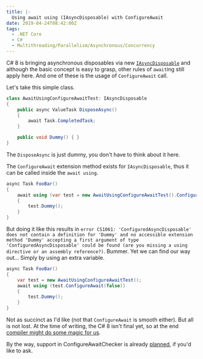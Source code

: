```yaml
---
title: |-
  Using await using (IAsyncDisposable) with ConfigureAwait
date: 2019-04-24T08:42:00Z
tags:
  - .NET Core
  - C#
  - Multithreading/Parallelism/Asynchronous/Concurrency
---
```

C# 8 is bringing asynchronous disposables via new [`IAsyncDisposable`][1] and although the basic concept is easy to grasp, other rules of `await`ing still apply here. And one of these is the usage of `ConfigureAwait` call.

<!-- excerpt -->

Let's take this simple class.

```csharp
class AwaitUsingConfigureAwaitTest: IAsyncDisposable
{
	public async ValueTask DisposeAsync()
	{
		await Task.CompletedTask;
	}

	public void Dummy() { }
}
```

The `DisposeAsync` is just dummy, you don't have to think about it here.

The `ConfigureAwait` extension method exists for `IAsyncDisposable`, thus it can be called inside the `await using`.

```csharp
async Task FooBar()
{
	await using (var test = new AwaitUsingConfigureAwaitTest().ConfigureAwait(false))
	{
		test.Dummy();
	}
}
```

But doing it like this results in `error CS1061: 'ConfiguredAsyncDisposable' does not contain a definition for 'Dummy' and no accessible extension method 'Dummy' accepting a first argument of type 'ConfiguredAsyncDisposable' could be found (are you missing a using directive or an assembly reference?)`. Bummer. Yet we can find our way out... Simply by using an extra variable.

```csharp
async Task FooBar()
{
	var test = new AwaitUsingConfigureAwaitTest();
	await using (test.ConfigureAwait(false))
	{
		test.Dummy();
	}
}
```

Not as succinct as I'd like (not that `ConfigureAwait` is smooth either). But all is not lost. At the time of writing, the C# 8 isn't final yet, so at the end [compiler might do some magic for us][3].

By the way, support in ConfigureAwaitChecker is already [planned][4], if you'd like to ask.

[1]: https://source.dot.net/#System.Private.CoreLib/shared/System/IAsyncDisposable.cs,4f4bd6a091aeee8b
[2]: https://source.dot.net/#System.Private.CoreLib/shared/System/Threading/Tasks/TaskExtensions.cs,4fb149a851c809fb
[3]: https://github.com/dotnet/roslyn/issues/34953
[4]: https://github.com/cincuranet/ConfigureAwaitChecker/issues/24
